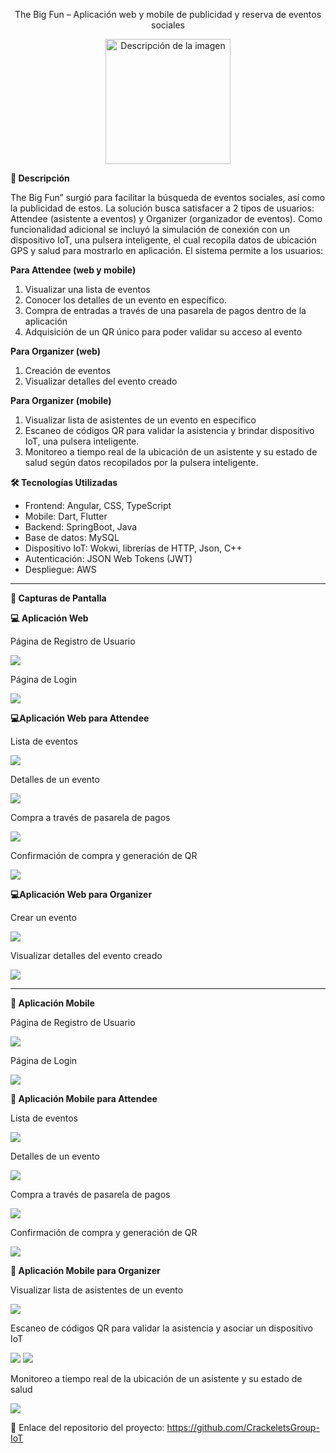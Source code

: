 ﻿<p align="center">
The Big Fun – Aplicación web y mobile de publicidad y reserva de eventos sociales
</p>

<p align="center">
  <img src="1.png" alt="Descripción de la imagen" width="200" height="200">
</p>


**📖 Descripción**

The Big Fun” surgió para facilitar la búsqueda de eventos sociales, así como la publicidad de estos.  La solución busca satisfacer a 2 tipos de usuarios: Attendee (asistente a eventos) y Organizer (organizador de eventos). Como funcionalidad adicional se incluyó la simulación de conexión con un dispositivo IoT, una pulsera inteligente, el cual recopila datos de ubicación GPS y salud para mostrarlo en aplicación. El sistema permite a los usuarios: 

**Para Attendee (web y mobile)**

1. Visualizar una lista de eventos
2. Conocer los detalles de un evento en específico.
3. Compra de entradas a través de una pasarela de pagos dentro de la aplicación
4. Adquisición de un QR único para poder validar su acceso al evento

**Para Organizer (web)**

1. Creación de eventos
2. Visualizar detalles del evento creado

**Para Organizer (mobile)**

1. Visualizar lista de asistentes de un evento en especifico
2. Escaneo de códigos QR para validar la asistencia y brindar dispositivo IoT, una pulsera inteligente.
3. Monitoreo a tiempo real de la ubicación de un asistente y su estado de salud según datos recopilados por la pulsera inteligente.

**🛠️ Tecnologías Utilizadas**

- Frontend: Angular, CSS, TypeScript
- Mobile: Dart, Flutter
- Backend: SpringBoot, Java
- Base de datos: MySQL
- Dispositivo IoT: Wokwi, librerías de HTTP, Json, C++
- Autenticación: JSON Web Tokens (JWT)
- Despliegue: AWS

***
**🎨 Capturas de Pantalla** 

**💻 Aplicación Web**

Página de Registro de Usuario
<td><img src="2.png"></td>

Página de Login
<td><img src="3.png"></td>


**💻Aplicación Web para Attendee**

Lista de eventos
<td><img src="4.png"></td>

Detalles de un evento
<td><img src="5.png"></td>

Compra a través de pasarela de pagos 
<td><img src="6.png"></td>

Confirmación de compra y generación de QR
<td><img src="7.png"></td>

**💻Aplicación Web para Organizer**

Crear un evento
<td><img src="8.png"></td>

Visualizar detalles del evento creado
<td><img src="9.png"></td>

***
**📱 Aplicación Mobile**

Página de Registro de Usuario
<td><img src="10.png"></td>

Página de Login
<td><img src="11.png"></td>

**📱 Aplicación Mobile para Attendee**

Lista de eventos
<td><img src="12.png"></td>

Detalles de un evento
<td><img src="13.png"></td>

Compra a través de pasarela de pagos
<td><img src="14.png"></td>

Confirmación de compra y generación de QR
<td><img src="15.png"></td>

**📱 Aplicación Mobile para Organizer**

Visualizar lista de asistentes de un evento
<td><img src="16.jpeg"></td>

Escaneo de códigos QR para validar la asistencia y asociar un dispositivo IoT
<td><img src="17.jpeg"></td>
<td><img src="18.jpeg"></td>

Monitoreo a tiempo real de la ubicación de un asistente y su estado de salud
<td><img src="19.png"></td>

🔗 Enlace del repositorio del proyecto: https://github.com/CrackeletsGroup-IoT



































































































